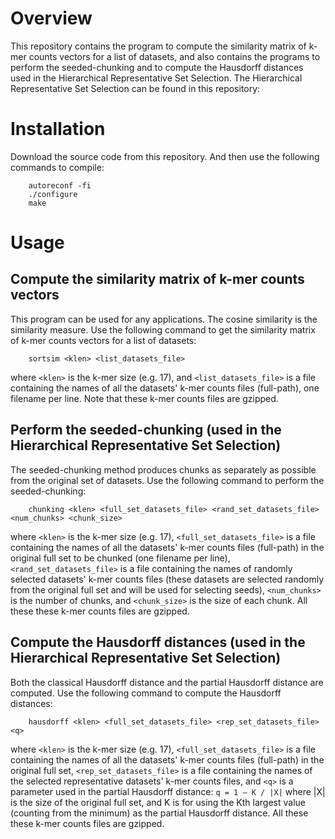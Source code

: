 # Overview

This repository contains the program to compute the similarity matrix of k-mer counts vectors for a list of datasets, and also contains the programs to perform the seeded-chunking and to compute the Hausdorff distances used in the Hierarchical Representative Set Selection. The Hierarchical Representative Set Selection can be found in this repository:
   

# Installation

Download the source code from this repository. And then use the following commands to compile:
```
    autoreconf -fi
    ./configure
    make
```

# Usage

## Compute the similarity matrix of k-mer counts vectors

This program can be used for any applications. The cosine similarity is the similarity measure. Use the following command to get the similarity matrix of k-mer counts vectors for a list of datasets:
```
    sortsim <klen> <list_datasets_file>
```
where `<klen>` is the k-mer size (e.g. 17), and `<list_datasets_file>` is a file containing the names of all the datasets' k-mer counts files (full-path), one filename per line. Note that these k-mer counts files are gzipped.


## Perform the seeded-chunking (used in the Hierarchical Representative Set Selection)

The seeded-chunking method produces chunks as separately as possible from the original set of datasets. Use the following command to perform the seeded-chunking:
```
    chunking <klen> <full_set_datasets_file> <rand_set_datasets_file> <num_chunks> <chunk_size>
```

where `<klen>` is the k-mer size (e.g. 17), `<full_set_datasets_file>` is a file containing the names of all the datasets' k-mer counts files (full-path) in the original full set to be chunked (one filename per line), `<rand_set_datasets_file>` is a file containing the names of randomly selected datasets' k-mer counts files (these datasets are selected randomly from the original full set and will be used for selecting seeds), `<num_chunks>` is the number of chunks, and `<chunk_size>` is the size of each chunk. All these these k-mer counts files are gzipped.


## Compute the Hausdorff distances (used in the Hierarchical Representative Set Selection)

Both the classical Hausdorff distance and the partial Hausdorff distance are computed.  Use the following command to compute the Hausdorff distances:
```
    hausdorff <klen> <full_set_datasets_file> <rep_set_datasets_file> <q>
```

where `<klen>` is the k-mer size (e.g. 17), `<full_set_datasets_file>` is a file containing the names of all the datasets' k-mer counts files (full-path) in the original full set, `<rep_set_datasets_file>` is a file containing the names of the selected representative datasets' k-mer counts files, and `<q>` is a parameter used in the partial Hausdorff distance: `q = 1 – K / |X|` where |X| is the size of the original full set, and K is for using the Kth largest value (counting from the minimum) as the partial Hausdorff distance. All these these k-mer counts files are gzipped.


